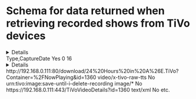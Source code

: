 # Schema for data returned when retrieving recorded shows from TiVo devices


<?xml version="1.0" encoding="utf-8"?>
<TiVoContainer xmlns="http://www.tivo.com/developer/calypso-protocol-1.6/">
  <Details>
      <ContentType>x-tivo-container/tivo-videos</ContentType>
      <SourceFormat>x-tivo-container/tivo-dvr</SourceFormat>
      <Title>Now Playing</Title>
      <LastChangeDate>0x577D7A25</LastChangeDate>
      <TotalItems>18</TotalItems>
      <UniqueId>/NowPlaying</UniqueId>
  </Details>
  <SortOrder>Type,CaptureDate</SortOrder>
  <GlobalSort>Yes</GlobalSort>
  <ItemStart>0</ItemStart>
  <ItemCount>16</ItemCount>
  <Item>
      <Details>
          <ContentType>video/x-tivo-raw-tts</ContentType>
          <SourceFormat>video/x-tivo-raw-tts</SourceFormat>
          <Title>24 Hours in A&amp;E</Title>
          <CopyProtected>Yes</CopyProtected>
          <SourceSize>4729077760</SourceSize>
          <Duration>3899000</Duration>
          <CaptureDate>0x577D6302</CaptureDate>
          <ShowingDuration>3600000</ShowingDuration>
          <StartPadding>60000</StartPadding>
          <EndPadding>240000</EndPadding>
          <ShowingStartTime>0x577D6340</ShowingStartTime>
          <Description>Cyclist Athar, who's 22, is rushed to St George's...</Description>
          <SourceChannel>142</SourceChannel>
          <SourceStation>4 HD</SourceStation>
          <HighDefinition>Yes</HighDefinition>
          <ProgramId>EP014129450131</ProgramId>
          <SeriesId>SH01412945</SeriesId>
          <StreamingPermission>Yes</StreamingPermission>
          <ShowingBits>20996</ShowingBits>
          <SourceType>2</SourceType>
          <IdGuideSource>50716</IdGuideSource>
      </Details>
      <Links>
          <Content>
              <Url>http://192.168.0.111:80/download/24%20Hours%20in%20A%26E.TiVo?Container=%2FNowPlaying&amp;id=1360</Url>
              <ContentType>video/x-tivo-raw-tts</ContentType>
              <Available>No</Available>
          </Content><CustomIcon>
          <Url>urn:tivo:image:save-until-i-delete-recording</Url>
          <ContentType>image/*</ContentType>
          <AcceptsParams>No</AcceptsParams>
          </CustomIcon><TiVoVideoDetails>
          <Url>https://192.168.0.111:443/TiVoVideoDetails?id=1360</Url>
          <ContentType>text/xml</ContentType>
          <AcceptsParams>No</AcceptsParams>
          </TiVoVideoDetails>
      </Links>
  </Item>
  <Item>
          etc.
  </Item>
</TiVoContainer>